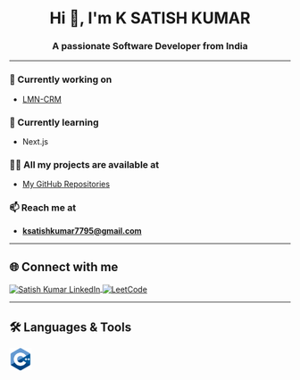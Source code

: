 <h1 align="center">Hi 👋, I'm K SATISH KUMAR</h1>
<h3 align="center">A passionate Software Developer from India</h3>

---

### 🔭 Currently working on
- [LMN-CRM](https://github.com/SATISHKUMAR02/LMN-CRM)

### 🌱 Currently learning
- Next.js

### 👨‍💻 All my projects are available at
- [My GitHub Repositories](https://github.com/SATISHKUMAR02/)

### 📫 Reach me at
- **ksatishkumar7795@gmail.com**

---

## 🌐 Connect with me

<p align="left">
  <a href="https://linkedin.com/in/satish-kumar-a348aa321/" target="blank">
    <img align="center" src="https://skillicons.dev/icons?i=linkedin" alt="Satish Kumar LinkedIn" height="40"/>
  </a>
  <a href="https://leetcode.com/u/satishkumar02/" target="blank">
    <img align="center" src="https://cdn.jsdelivr.net/gh/devicons/devicon/icons/leetcode/leetcode-original.svg" alt="LeetCode" height="40"/>
  </a>
</p>

---

## 🛠️ Languages & Tools

<p align="left">
  <img src="https://raw.githubusercontent.com/devicons/devicon/master/icons/cplusplus/cplusplus-original.svg" alt="C++" width="40" height="40"/>
  <img src="https://raw.githubusercontent.com/devicons/devicon/master/icons/csharp/csharp-original.svg" alt="C
